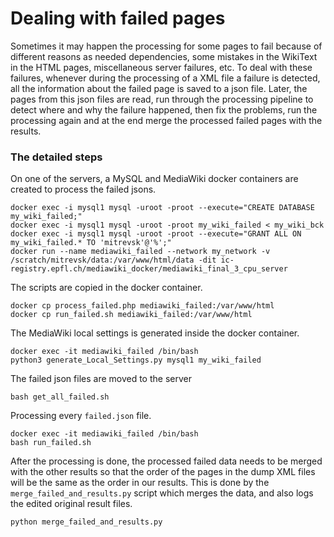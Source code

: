 # Dealing with failed pages

Sometimes it may happen the processing for some pages to fail because of different reasons as needed dependencies, some mistakes in the WikiText in the HTML pages, miscellaneous server failures, etc. To deal with these failures, whenever during the processing of a XML file a failure is detected, all the information about the failed page is saved to a json file. Later, the pages from this json files are read, run through the processing pipeline to detect where and why the failure happened, then fix the problems, run the processing again and at the end merge the processed failed pages with the results.

### The detailed steps
On one of the servers, a MySQL and MediaWiki docker containers are created to process the failed jsons.
```
docker exec -i mysql1 mysql -uroot -proot --execute="CREATE DATABASE my_wiki_failed;"
docker exec -i mysql1 mysql -uroot -proot my_wiki_failed < my_wiki_bck
docker exec -i mysql1 mysql -uroot -proot --execute="GRANT ALL ON my_wiki_failed.* TO 'mitrevsk'@'%';"
docker run --name mediawiki_failed --network my_network -v /scratch/mitrevsk/data:/var/www/html/data -dit ic-registry.epfl.ch/mediawiki_docker/mediawiki_final_3_cpu_server
```

The scripts are copied in the docker container.
```
docker cp process_failed.php mediawiki_failed:/var/www/html
docker cp run_failed.sh mediawiki_failed:/var/www/html
```

The MediaWiki local settings is generated inside the docker container.
```
docker exec -it mediawiki_failed /bin/bash
python3 generate_Local_Settings.py mysql1 my_wiki_failed
```

The failed json files are moved to the server
```
bash get_all_failed.sh
```

Processing every `failed.json` file.
```
docker exec -it mediawiki_failed /bin/bash
bash run_failed.sh
```

After the processing is done, the processed failed data needs to be merged with the other results so that the order of the pages in the dump XML files will be the same as the order in our results. This is done by the `merge_failed_and_results.py` script which merges the data, and also logs the edited original result files.
```
python merge_failed_and_results.py
```
